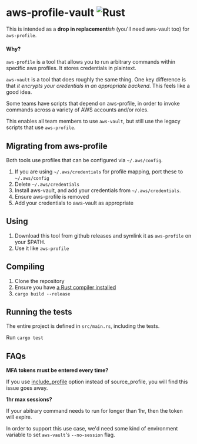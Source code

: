 # aws-profile-vault ![Rust](https://github.com/craigjbass/aws-profile-vault/workflows/Rust/badge.svg?branch=trunk)

This is intended as a **drop in replacement**_ish_ (you'll need aws-vault too) for `aws-profile`.

#### Why?

`aws-profile` is a tool that allows you to run arbitrary commands within specific aws profiles. It stores credentials in plaintext.

`aws-vault` is a tool that does roughly the same thing. One key difference is that _it encrypts your credentials in an appropriate backend_. This feels like a good idea.

Some teams have scripts that depend on aws-profile, in order to invoke commands across a variety of AWS accounts and/or roles.

This enables all team members to use `aws-vault`, but still use the legacy scripts that use `aws-profile`.

## Migrating from aws-profile

Both tools use profiles that can be configured via `~/.aws/config`.

1. If you are using `~/.aws/credentials` for profile mapping, port these to `~/.aws/config`
2. Delete `~/.aws/credentials`
3. Install aws-vault, and add your credentials from `~/.aws/credentials`.
4. Ensure aws-profile is removed
5. Add your credentials to aws-vault as appropriate

## Using

1. Download this tool from github releases and symlink it as `aws-profile` on your $PATH.
2. Use it like `aws-profile`

## Compiling

1. Clone the repository
2. Ensure you have [a Rust compiler installed](https://www.rust-lang.org/tools/install)
3. `cargo build --release`

## Running the tests

The entire project is defined in `src/main.rs`, including the tests.

Run `cargo test`

## FAQs

**MFA tokens must be entered every time?**

If you use [include_profile](https://github.com/99designs/aws-vault/blob/master/USAGE.md#include_profile) option instead of source_profile, you will find this issue goes away.

**1hr max sessions?**

If your abitrary command needs to run for longer than 1hr, then the token will expire.

In order to support this use case, we'd need some kind of environment variable to set `aws-vault`'s `--no-session` flag.
